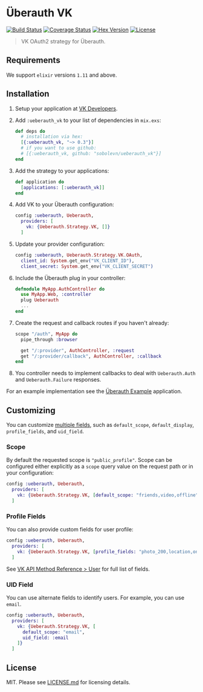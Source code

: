 # Überauth VK

[![Build Status](https://img.shields.io/travis/sobolevn/ueberauth_vk/master.svg)](https://travis-ci.org/sobolevn/ueberauth_vk) [![Coverage Status](https://coveralls.io/repos/github/sobolevn/ueberauth_vk/badge.svg?branch=master)](https://coveralls.io/github/sobolevn/ueberauth_vk?branch=master) [![Hex Version](https://img.shields.io/hexpm/v/ueberauth_vk.svg)](https://hex.pm/packages/ueberauth_vk) [![License](http://img.shields.io/badge/license-MIT-brightgreen.svg)](http://opensource.org/licenses/MIT)

> VK OAuth2 strategy for Überauth.

## Requirements

We support `elixir` versions `1.11` and above.

## Installation

1. Setup your application at [VK Developers](https://vk.com/dev).

2. Add `:ueberauth_vk` to your list of dependencies in `mix.exs`:

    ```elixir
    def deps do
      # installation via hex:
      [{:ueberauth_vk, "~> 0.3"}]
      # if you want to use github:
      # [{:ueberauth_vk, github: "sobolevn/ueberauth_vk"}]
    end
    ```

3. Add the strategy to your applications:

    ```elixir
    def application do
      [applications: [:ueberauth_vk]]
    end
    ```

4. Add VK to your Überauth configuration:

    ```elixir
    config :ueberauth, Ueberauth,
      providers: [
        vk: {Ueberauth.Strategy.VK, []}
      ]
    ```

5.  Update your provider configuration:

    ```elixir
    config :ueberauth, Ueberauth.Strategy.VK.OAuth,
      client_id: System.get_env("VK_CLIENT_ID"),
      client_secret: System.get_env("VK_CLIENT_SECRET")
    ```

6.  Include the Überauth plug in your controller:

    ```elixir
    defmodule MyApp.AuthController do
      use MyApp.Web, :controller
      plug Ueberauth
      ...
    end
    ```

7.  Create the request and callback routes if you haven't already:

    ```elixir
    scope "/auth", MyApp do
      pipe_through :browser

      get "/:provider", AuthController, :request
      get "/:provider/callback", AuthController, :callback
    end
    ```

8. You controller needs to implement callbacks to deal with `Ueberauth.Auth` and `Ueberauth.Failure` responses.

For an example implementation see the [Überauth Example](https://github.com/ueberauth/ueberauth_example) application.

## Customizing

You can customize [multiple fields](https://vk.com/dev/auth_sites), such as `default_scope`, `default_display`, `profile_fields`, and `uid_field`.

### Scope

By default the requested scope is `"public_profile"`. Scope can be configured either explicitly as a `scope` query value on the request path or in your configuration:

```elixir
config :ueberauth, Ueberauth,
  providers: [
    vk: {Ueberauth.Strategy.VK, [default_scope: "friends,video,offline"]}
  ]
```

### Profile Fields

You can also provide custom fields for user profile:

```elixir
config :ueberauth, Ueberauth,
  providers: [
    vk: {Ueberauth.Strategy.VK, [profile_fields: "photo_200,location,online"]}
  ]
```

See [VK API Method Reference > User](https://vk.com/dev/users.get) for full list of fields.

### UID Field

You can use alternate fields to identify users. For example, you can use `email`.

```elixir
config :ueberauth, Ueberauth,
  providers: [
    vk: {Ueberauth.Strategy.VK, [
      default_scope: "email",
      uid_field: :email
    ]}
  ]
```


## License

MIT. Please see [LICENSE.md](https://github.com/sobolevn/ueberauth_vk/blob/master/LICENSE.md) for licensing details.
